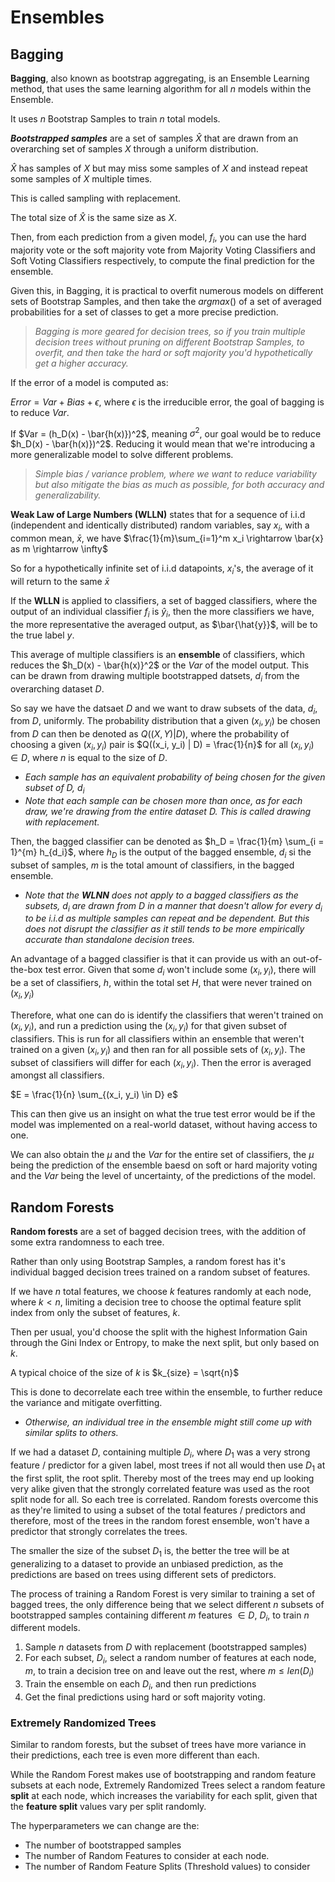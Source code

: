 # Ensembles

## Bagging

**Bagging**, also known as bootstrap aggregating, is an Ensemble Learning method, that uses the same learning algorithm for all $n$ models within the Ensemble.

It uses $n$ Bootstrap Samples to train $n$ total models.

***Bootstrapped samples*** are a set of samples $\hat{X}$ that are drawn from an overarching set of samples $X$ through a uniform distribution.

$\hat{X}$ has samples of $X$ but may miss some samples of $X$ and instead repeat some samples of $X$ multiple times.

This is called sampling with replacement.

The total size of $\hat{X}$ is the same size as $X$.

Then, from each prediction from a given model, $f_i$, you can use the hard majority vote or the soft majority vote from Majority Voting Classifiers and Soft Voting Classifiers respectively, to compute the final prediction for the ensemble.

Given this, in Bagging, it is practical to overfit numerous models on different sets of Bootstrap Samples, and then take the $argmax()$ of a set of averaged probabilities for a set of classes to get a more precise prediction.

> *Bagging is more geared for decision trees, so if you train multiple decision trees without pruning on different Bootstrap Samples, to overfit, and then take the hard or soft majority you'd hypothetically get a higher accuracy.*

If the error of a model is computed as:

$Error = Var + Bias + \epsilon$, where $\epsilon$ is the irreducible error, the goal of bagging is to reduce $Var$.

If $Var = (h_D(x) - \bar{h(x)})^2$, meaning $\sigma^2$, our goal would be to reduce $h_D(x) - \bar{h(x)})^2$. Reducing it would mean that we're introducing a more generalizable model to solve different problems.

>*Simple bias / variance problem, where we want to reduce variability but also mitigate the bias as much as possible, for both accuracy and generalizability.*

**Weak Law of Large Numbers (WLLN)** states that for a sequence of i.i.d (independent and identically distributed) random variables, say $x_i$, with a common mean, $\bar{x}$, we have $\frac{1}{m}\sum_{i=1}^m x_i \rightarrow \bar{x} as m \rightarrow \infty$

So for a hypothetically infinite set of i.i.d datapoints, $x_i$'s, the average of it will return to the same $\bar{x}$

If the **WLLN** is applied to classifiers, a set of bagged classifiers, where the output of an individual classifier $f_i$ is $\hat{y}_i$, then the more classifiers we have, the more representative the averaged output, as $\bar{\hat{y}}$, will be to the true label $y$.

This average of multiple classifiers is an **ensemble** of classifiers, which reduces the $h_D(x) - \bar{h(x)}^2$ or the $Var$ of the model output. This can be drawn from drawing multiple bootstrapped datsets, $d_i$ from the overarching dataset $D$.

So say we have the datsaet $D$ and we want to draw subsets of the data, $d_i$, from $D$, uniformly. The probability distribution that a given $(x_i, y_i)$ be chosen from $D$ can then be denoted as $Q((X, Y) | D)$, where the probability of choosing a given $(x_i, y_i)$ pair is $Q((x_i, y_i) | D) = \frac{1}{n}$ for all $(x_i, y_i) \in D$, where $n$ is equal to the size of $D$.

- *Each sample has an equivalent probability of being chosen for the given subset of $D$, $d_i$*
- *Note that each sample can be chosen more than once, as for each draw, we're drawing from the entire dataset $D$. This is called drawing with replacement.*

Then, the bagged classifier can be denoted as $h_D = \frac{1}{m} \sum_{i = 1}^{m} h_{d_i}$, where $h_D$ is the output of the bagged ensemble, $d_i$ si the subset of samples, $m$ is the total amount of  classifiers, in the bagged ensemble.

- *Note that the **WLNN** does not apply to a bagged classifiers as the subsets, $d_i$ are drawn from $D$ in a manner that doesn't allow for every $d_i$ to be i.i.d as multiple samples can repeat and be dependent. But this does not disrupt the classifier as it still tends to be more empirically accurate than standalone decision trees.*

An advantage of a bagged classifier is that it can provide us with an out-of-the-box test error. Given that some $d_i$ won't include some $(x_i, y_i)$, there will be a set of classifiers, $h$, within the total set $H$, that were never trained on $(x_i, y_i)$

Therefore, what one can do is identify the classifiers that weren't trained on $(x_i, y_i)$, and run a prediction using the $(x_i, y_i)$ for that given subset of classifiers. This is run for all classifiers within an ensemble that weren't trained on a given $(x_i, y_i)$ and then ran for all possible sets of $(x_i, y_i)$. The subset of classifiers will differ for each $(x_i, y_i)$. Then the error is averaged amongst all classifiers.

$E = \frac{1}{n} \sum_{(x_i, y_i) \in D} e$

This can then give us an insight on what the true test error would be if the model was implemented on a real-world dataset, without having access to one.

We can also obtain the $\mu$ and the $Var$ for the entire set of classifiers, the $\mu$ being the prediction of the ensemble baesd on soft or hard majority voting and the $Var$ being the level of uncertainty, of the predictions of the model.

## Random Forests

**Random forests** are a set of bagged decision trees, with the addition of some extra randomness to each tree.

Rather than only using Bootstrap Samples, a random forest has it's individual bagged decision trees trained on a random subset of features.

If we have $n$ total features, we choose $k$ features randomly at each node, where $k < n$, limiting a decision tree to choose the optimal feature split index from only the subset of features, $k$.

Then per usual, you'd choose the split with the highest Information Gain through the Gini Index or Entropy, to make the next split, but only based on $k$.

A typical choice of the size of $k$ is $k_{size} = \sqrt{n}$

This is done to decorrelate each tree within the ensemble, to further reduce the variance and mitigate overfitting. 

- *Otherwise, an individual tree in the ensemble might still come up with similar splits to others.*

If we had a dataset $D$, containing multiple $D_i$, where $D_1$ was a very strong feature / predictor for a given label, most trees if not all would then use $D_1$ at the first split, the root split. Thereby most of the trees may end up looking very alike given that the strongly correlated feature was used as the root split node for all.
So each tree is correlated. Random forests overcome this as they're limited to using a subset of the total features / predictors and therefore, most of the trees in the random forest ensemble, won't have a predictor that strongly correlates the trees.

The smaller the size of the subset $D_1$ is, the better the tree will be at generalizing to a dataset to provide an unbiased prediction, as the predictions are based on trees using different sets of predictors.

The process of training a Random Forest is very similar to training a set of bagged trees, the only difference being that we select different $n$ subsets of bootstrapped samples containing different $m$ features $\in D$, $D_i$, to train $n$ different models.

1. Sample $n$ datasets from $D$ with replacement (bootstrapped samples)
2. For each subset, $D_i$, select a random number of features at each node, $m$, to train a decision tree on and leave out the rest, where $m ≤ len(D_i)$
3. Train the ensemble on each $D_i$, and then run predictions
4. Get the final predictions using hard or soft majority voting.

### Extremely Randomized Trees

Similar to random forests, but the subset of trees have more variance in their predictions, each tree is even more different than each.

While the Random Forest makes use of bootstrapping and random feature subsets at each node, Extremely Randomized Trees select a random feature **split** at each node, which increases the variability for each split, given that the **feature split** values vary per split randomly.

The hyperparameters we can change are the:

- The number of bootstrapped samples
- The number of Random Features to consider at each node.
- The number of Random Feature Splits (Threshold values) to consider
